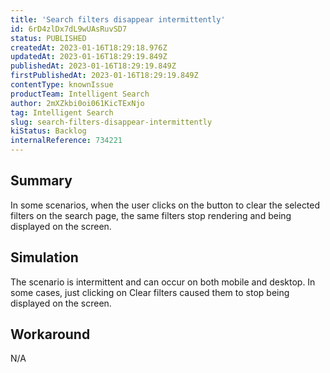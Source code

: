 ```yaml
---
title: 'Search filters disappear intermittently'
id: 6rD4zlDx7dL9wUAsRuvSD7
status: PUBLISHED
createdAt: 2023-01-16T18:29:18.976Z
updatedAt: 2023-01-16T18:29:19.849Z
publishedAt: 2023-01-16T18:29:19.849Z
firstPublishedAt: 2023-01-16T18:29:19.849Z
contentType: knownIssue
productTeam: Intelligent Search
author: 2mXZkbi0oi061KicTExNjo
tag: Intelligent Search
slug: search-filters-disappear-intermittently
kiStatus: Backlog
internalReference: 734221
---
```


## Summary


In some scenarios, when the user clicks on the button to clear the selected filters on the search page, the same filters stop rendering and being displayed on the screen.


##

## Simulation


The scenario is intermittent and can occur on both mobile and desktop. In some cases, just clicking on Clear filters caused them to stop being displayed on the screen.


##

## Workaround


N/A





